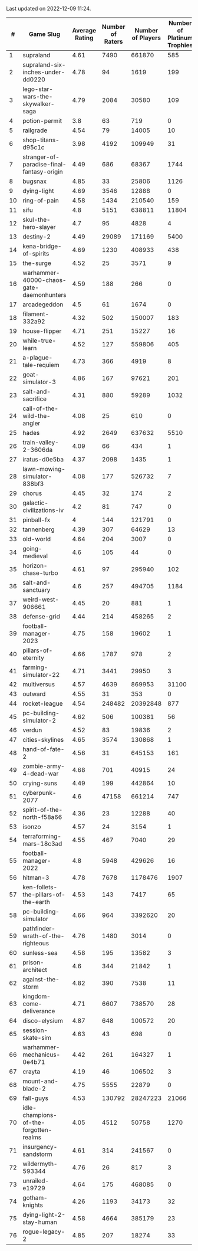 Last updated on 2022-12-09 11:24.


|#|Game Slug|Average Rating|Number of Raters|Number of Players|Number of Platinum Trophies|Max Rarity (%)|
|---|---|---|---|---|---|---|
|1|supraland|4.61|7490|661870|585|99|
|2|supraland-six-inches-under-dd0220|4.78|94|1619|199|99|
|3|lego-star-wars-the-skywalker-saga|4.79|2084|30580|109|98|
|4|potion-permit|3.8|63|719|0|98|
|5|railgrade|4.54|79|14005|10|98|
|6|shop-titans-d95c1c|3.98|4192|109949|31|98|
|7|stranger-of-paradise-final-fantasy-origin|4.49|686|68367|1744|98|
|8|bugsnax|4.85|33|25806|1126|97|
|9|dying-light|4.69|3546|12888|0|96|
|10|ring-of-pain|4.58|1434|210540|159|96|
|11|sifu|4.8|5151|638811|11804|96|
|12|skul-the-hero-slayer|4.7|95|4828|4|96|
|13|destiny-2|4.49|29089|171169|5400|95|
|14|kena-bridge-of-spirits|4.69|1230|408933|438|94|
|15|the-surge|4.52|25|3571|9|94|
|16|warhammer-40000-chaos-gate-daemonhunters|4.59|188|266|0|94|
|17|arcadegeddon|4.5|61|1674|0|93|
|18|filament-332a92|4.32|502|150007|183|93|
|19|house-flipper|4.71|251|15227|16|93|
|20|while-true-learn|4.52|127|559806|405|93|
|21|a-plague-tale-requiem|4.73|366|4919|8|92|
|22|goat-simulator-3|4.86|167|97621|201|91|
|23|salt-and-sacrifice|4.31|880|59289|1032|91|
|24|call-of-the-wild-the-angler|4.08|25|610|0|89|
|25|hades|4.92|2649|637632|5510|89|
|26|train-valley-2-3606da|4.09|66|434|1|89|
|27|iratus-d0e5ba|4.37|2098|1435|1|87|
|28|lawn-mowing-simulator-838bf3|4.08|177|526732|7|87|
|29|chorus|4.45|32|174|2|86|
|30|galactic-civilizations-iv|4.2|81|747|0|86|
|31|pinball-fx|4|144|121791|0|86|
|32|tannenberg|4.39|307|64629|13|86|
|33|old-world|4.64|204|3007|0|85|
|34|going-medieval|4.6|105|44|0|84|
|35|horizon-chase-turbo|4.61|97|295940|102|84|
|36|salt-and-sanctuary|4.6|257|494705|1184|83|
|37|weird-west-906661|4.45|20|881|1|82|
|38|defense-grid|4.44|214|458265|2|80|
|39|football-manager-2023|4.75|158|19602|1|80|
|40|pillars-of-eternity|4.66|1787|978|2|80|
|41|farming-simulator-22|4.71|3441|29950|3|79|
|42|multiversus|4.57|4639|869953|31100|77|
|43|outward|4.55|31|353|0|77|
|44|rocket-league|4.54|248482|20392848|877|76|
|45|pc-building-simulator-2|4.62|506|100381|56|75|
|46|verdun|4.52|83|19836|2|74|
|47|cities-skylines|4.65|3574|130868|1|73|
|48|hand-of-fate-2|4.56|31|645153|161|72|
|49|zombie-army-4-dead-war|4.68|701|40915|24|67|
|50|crying-suns|4.49|199|442864|10|65|
|51|cyberpunk-2077|4.6|47158|661214|747|62|
|52|spirit-of-the-north-f58a66|4.36|23|12288|40|62|
|53|isonzo|4.57|24|3154|1|60|
|54|terraforming-mars-18c3ad|4.55|467|7040|29|58|
|55|football-manager-2022|4.8|5948|429626|16|49|
|56|hitman-3|4.78|7678|1178476|1907|48|
|57|ken-follets-the-pillars-of-the-earth|4.53|143|7417|65|48|
|58|pc-building-simulator|4.66|964|3392620|20|48|
|59|pathfinder-wrath-of-the-righteous|4.76|1480|3014|0|44|
|60|sunless-sea|4.58|195|13582|3|37|
|61|prison-architect|4.6|344|21842|1|34|
|62|against-the-storm|4.82|390|7538|11|31|
|63|kingdom-come-deliverance|4.71|6607|738570|28|30|
|64|disco-elysium|4.87|648|100572|20|28|
|65|session-skate-sim|4.63|43|698|0|27|
|66|warhammer-mechanicus-0e4b71|4.42|261|164327|1|24|
|67|crayta|4.19|46|106502|3|23|
|68|mount-and-blade-2|4.75|5555|22879|0|11|
|69|fall-guys|4.53|130792|28247223|21066|6|
|70|idle-champions-of-the-forgotten-realms|4.05|4512|50758|1270|6|
|71|insurgency-sandstorm|4.61|314|241567|0|6|
|72|wildermyth-593344|4.76|26|817|3|6|
|73|unrailed-e19729|4.64|175|468085|0|5|
|74|gotham-knights|4.26|1193|34173|32|2|
|75|dying-light-2-stay-human|4.58|4664|385179|23|1|
|76|rogue-legacy-2|4.85|207|18274|33|1|
